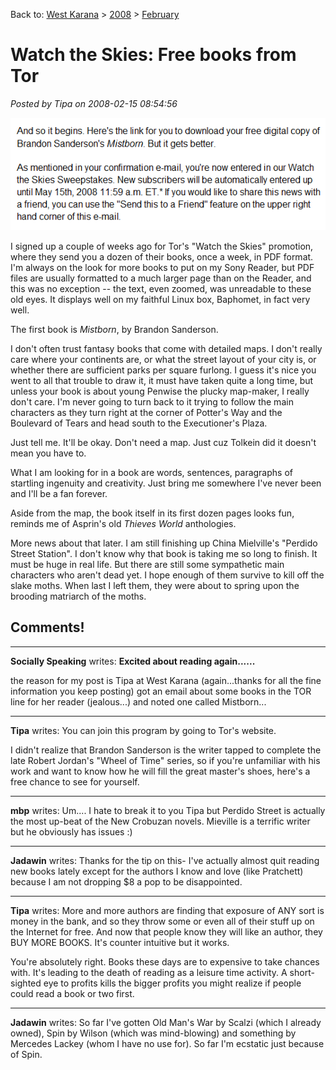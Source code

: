Back to: [West Karana](/posts/westkarana.md) > [2008](/posts/2008/westkarana.md) > [February](./westkarana.md)
# Watch the Skies: Free books from Tor

*Posted by Tipa on 2008-02-15 08:54:56*

![tor.gif](../../../uploads/2008/02/tor.gif)

I signed up a couple of weeks ago for Tor's "Watch the Skies" promotion, where they send you a dozen of their books, once a week, in PDF format. I'm always on the look for more books to put on my Sony Reader, but PDF files are usually formatted to a much larger page than on the Reader, and this was no exception -- the text, even zoomed, was unreadable to these old eyes. It displays well on my faithful Linux box, Baphomet, in fact very well.

The first book is *Mistborn*, by Brandon Sanderson.

I don't often trust fantasy books that come with detailed maps. I don't really care where your continents are, or what the street layout of your city is, or whether there are sufficient parks per square furlong. I guess it's nice you went to all that trouble to draw it, it must have taken quite a long time, but unless your book is about young Penwise the plucky map-maker, I really don't care. I'm never going to turn back to it trying to follow the main characters as they turn right at the corner of Potter's Way and the Boulevard of Tears and head south to the Executioner's Plaza.

Just tell me. It'll be okay. Don't need a map. Just cuz Tolkein did it doesn't mean you have to.

What I am looking for in a book are words, sentences, paragraphs of startling ingenuity and creativity. Just bring me somewhere I've never been and I'll be a fan forever.

Aside from the map, the book itself in its first dozen pages looks fun, reminds me of Asprin's old *Thieves World* anthologies.

More news about that later. I am still finishing up China Mielville's "Perdido Street Station". I don't know why that book is taking me so long to finish. It must be huge in real life. But there are still some sympathetic main characters who aren't dead yet. I hope enough of them survive to kill off the slake moths. When last I left them, they were about to spring upon the brooding matriarch of the moths.

## Comments!

---

**Socially Speaking** writes: **Excited about reading again......**

the reason for my post is Tipa at West Karana (again...thanks for all the fine information you keep posting) got an email about some books in the TOR line for her reader (jealous...) and noted one called
Mistborn...

---

**Tipa** writes: You can join this program by going to Tor's website.

I didn't realize that Brandon Sanderson is the writer tapped to complete the late Robert Jordan's "Wheel of Time" series, so if you're unfamiliar with his work and want to know how he will fill the great master's shoes, here's a free chance to see for yourself.

---

**mbp** writes: Um.... I hate to break it to you Tipa but Perdido Street is actually the most up-beat of the New Crobuzan novels. Mieville is a terrific writer but he obviously has issues :)

---

**Jadawin** writes: Thanks for the tip on this- I've actually almost quit reading new books lately except for the authors I know and love (like Pratchett) because I am not dropping $8 a pop to be disappointed.

---

**Tipa** writes: More and more authors are finding that exposure of ANY sort is money in the bank, and so they throw some or even all of their stuff up on the Internet for free. And now that people know they will like an author, they BUY MORE BOOKS. It's counter intuitive but it works.

You're absolutely right. Books these days are to expensive to take chances with. It's leading to the death of reading as a leisure time activity. A short-sighted eye to profits kills the bigger profits you might realize if people could read a book or two first.

---

**Jadawin** writes: So far I've gotten Old Man's War by Scalzi (which I already owned), Spin by Wilson (which was mind-blowing) and something by Mercedes Lackey (whom I have no use for). So far I'm ecstatic just because of Spin.

